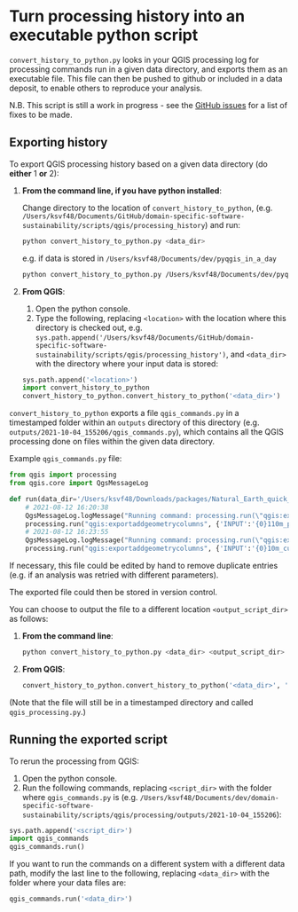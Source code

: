 # Turn processing history into an executable python script

`convert_history_to_python.py` looks in your QGIS processing log for processing commands run in a given data directory,
and exports them as an executable file. This file can then be pushed to github or included in a data deposit, to enable
others to reproduce your analysis.

N.B. This script is still a work in progress - see the [GitHub issues](https://github.com/alisonrclarke/domain-specific-software-sustainability/issues) for a list of fixes to be made.

## Exporting history

To export QGIS processing history based on a given data directory (do **either** 1 **or** 2):

1.  **From the command line, if you have python installed**:

    Change directory to the location of `convert_history_to_python`, (e.g. `/Users/ksvf48/Documents/GitHub/domain-specific-software-sustainability/scripts/qgis/processing_history`) and run:

    ```bash
    python convert_history_to_python.py <data_dir>
    ```

    e.g. if data is stored in `/Users/ksvf48/Documents/dev/pyqgis_in_a_day`

    ```bash
    python convert_history_to_python.py /Users/ksvf48/Documents/dev/pyqgis_in_a_day
    ```

2.  **From QGIS**:

    1. Open the python console.
    2. Type the following, replacing `<location>` with the location where this directory is checked out, e.g. `sys.path.append('/Users/ksvf48/Documents/GitHub/domain-specific-software-sustainability/scripts/qgis/processing_history')`, and `<data_dir>` with the directory where your input data is stored:

      ```python
      sys.path.append('<location>')
      import convert_history_to_python
      convert_history_to_python.convert_history_to_python('<data_dir>')
      ```

`convert_history_to_python` exports a file `qgis_commands.py` in a timestamped folder within an `outputs` directory of this directory (e.g. `outputs/2021-10-04_155206/qgis_commands.py`), which contains all the QGIS processing done on files within the given data directory.

Example `qgis_commands.py` file:

```python
from qgis import processing
from qgis.core import QgsMessageLog

def run(data_dir='/Users/ksvf48/Downloads/packages/Natural_Earth_quick_start/'):
    # 2021-08-12 16:20:38
    QgsMessageLog.logMessage("Running command: processing.run(\"qgis:exportaddgeometrycolumns\", {'INPUT':'{0}110m_physical/ne_110m_rivers_lake_centerlines.shp|layerid=0|subset=\"min_zoom\" <= 0'.format(data_dir),'CALC_METHOD':2,'OUTPUT':'TEMPORARY_OUTPUT'})")
    processing.run("qgis:exportaddgeometrycolumns", {'INPUT':'{0}110m_physical/ne_110m_rivers_lake_centerlines.shp|layerid=0|subset=\"min_zoom\" <= 0'.format(data_dir),'CALC_METHOD':2,'OUTPUT':'TEMPORARY_OUTPUT'})
    # 2021-08-12 16:23:55
    QgsMessageLog.logMessage("Running command: processing.run(\"qgis:exportaddgeometrycolumns\", {'INPUT':'{0}10m_cultural/ne_10m_roads.shp|layerid=0|subset=\"min_zoom\" <= 5'.format(data_dir),'CALC_METHOD':0,'OUTPUT':'TEMPORARY_OUTPUT'})")
    processing.run("qgis:exportaddgeometrycolumns", {'INPUT':'{0}10m_cultural/ne_10m_roads.shp|layerid=0|subset=\"min_zoom\" <= 5'.format(data_dir),'CALC_METHOD':0,'OUTPUT':'TEMPORARY_OUTPUT'})
```

If necessary, this file could be edited by hand to remove duplicate entries (e.g. if an analysis was retried with different parameters).

The exported file could then be stored in version control.

You can choose to output the file to a different location `<output_script_dir>` as follows:

1.  **From the command line**:

    ```bash
    python convert_history_to_python.py <data_dir> <output_script_dir>
    ```

2.  **From QGIS**:

    ```python
    convert_history_to_python.convert_history_to_python('<data_dir>', '<output_script_dir>')
    ```

(Note that the file will still be in a timestamped directory and called `qgis_processing.py`.)

## Running the exported script

To rerun the processing from QGIS:

1. Open the python console.
2. Run the following commands, replacing `<script_dir>` with the folder where `qgis_commands.py` is (e.g. `/Users/ksvf48/Documents/dev/domain-specific-software-sustainability/scripts/qgis/processing/outputs/2021-10-04_155206`):

  ```python
  sys.path.append('<script_dir>')
  import qgis_commands
  qgis_commands.run()
  ```

  If you want to run the commands on a different system with a different data path, modify the last line to the following, replacing `<data_dir>` with the folder where your data files are:

  ```python
  qgis_commands.run('<data_dir>')
  ```
